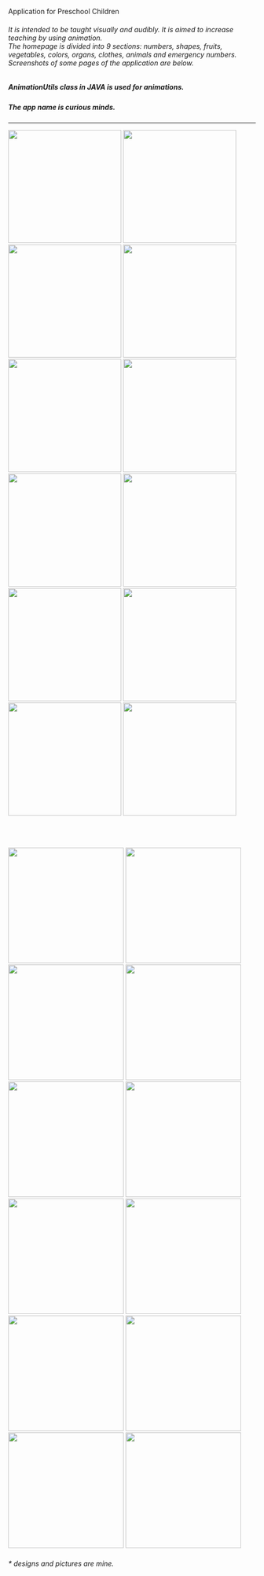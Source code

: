 Application for Preschool Children

<h6>It is intended to be taught visually and audibly. It is aimed to increase teaching by using animation.
  <br/>
 The homepage is divided into 9 sections: numbers, shapes, fruits, vegetables, colors, organs, clothes, animals and emergency numbers.
  Screenshots of some pages of the application are below.
</h6>

<h5>AnimationUtils class in JAVA is used for animations.</h5>
<h5>The app name is curious minds.</h5>

<hr/>

<p>
  <img width="230px" src="https://user-images.githubusercontent.com/59183453/157739654-48ed0f6a-2542-46fe-abe5-fe0b89fddc09.jpg">
  <img width="230px" src="https://user-images.githubusercontent.com/59183453/157741111-04e64a9e-ca89-44fe-9203-8fb7a342dde4.jpg">
  <img width="230px" src="https://user-images.githubusercontent.com/59183453/157741159-8475f22b-e511-4b12-894a-2b1fe08a9495.jpg">
  <img width="230px" src="https://user-images.githubusercontent.com/59183453/157741294-ff12901a-39d6-4477-af4f-ecdc82b52b50.jpg">
  <img width="230px" src="https://user-images.githubusercontent.com/59183453/157742762-fa4f7e3c-6c0d-467b-8d9e-167bf3c85880.jpg">
  <img width="230px" src="https://user-images.githubusercontent.com/59183453/157742750-e7d3b962-2fed-4765-806b-2e278577c4ab.jpg">
  <img width="230px" src="https://user-images.githubusercontent.com/59183453/157742732-5e9b89df-eef0-4a8b-a3d9-436086b52b66.jpg">
  <img width="230px" src="https://user-images.githubusercontent.com/59183453/157743081-be55d526-f693-4c3d-bc46-d8dcbcebeaaf.jpg">
    <img width="230px" src="https://user-images.githubusercontent.com/59183453/157745819-d771ade6-a105-4221-ad23-c0002d099312.jpg">
  <img width="230px" src="https://user-images.githubusercontent.com/59183453/157746117-663aa3b7-566c-459f-b2fa-9a93766ec185.jpg">
    <img width="230px" src="https://user-images.githubusercontent.com/59183453/157746742-bb5acbbf-d240-402b-bb5a-f9acdddb587b.jpg">
    <img width="230px" src="https://user-images.githubusercontent.com/59183453/157746771-cbb00c10-a7b0-4ffd-99b2-b51e26fd4767.jpg">


  
</p>

<br/><br/>

<p>
    <img width="235px" src="https://user-images.githubusercontent.com/59183453/157741342-bdfb5bca-7935-41fa-8382-9cdff96f1eb7.png">
  <img width="235px" src="https://user-images.githubusercontent.com/59183453/157742542-05328d7d-37ea-4455-a98b-99ee139f3764.png">
  <img width="235px" src="https://user-images.githubusercontent.com/59183453/157741380-e21f5eec-0f77-4ae1-ba62-cfe93be89799.png">
  <img width="235px" src="https://user-images.githubusercontent.com/59183453/157741409-57f60c78-9b39-45c9-b0e8-3f2d66cba6a3.png">
  <img width="235px" src="https://user-images.githubusercontent.com/59183453/157741867-898f6d73-8708-41b0-9a4c-f974b6d9c63b.png">
  <img width="235px" src="https://user-images.githubusercontent.com/59183453/157741932-6089c8aa-2c94-4078-9127-552a8fda6d47.png">
  <img width="235px" src="https://user-images.githubusercontent.com/59183453/157741976-30f669e6-84be-4cac-beea-563940038a8e.png">
  <img width="235px" src="https://user-images.githubusercontent.com/59183453/157742130-eb8b0619-3d1f-4172-bebd-3c4cfb67e3da.png">
    <img width="235px" src="https://user-images.githubusercontent.com/59183453/157747088-10d08495-b4ff-4a25-8ca1-93f91c1b49e3.png">
      <img width="235px" src="https://user-images.githubusercontent.com/59183453/157747282-a78b6332-3b1a-4dae-baa8-e815cea17bc3.png">
    <img width="235px" src="https://user-images.githubusercontent.com/59183453/157747335-dde3320a-e602-48ff-86c9-f4d9e073ba2c.png">
    <img width="235px" src="https://user-images.githubusercontent.com/59183453/157747362-b60d727e-c669-491e-b488-bbfb9ff63025.png">


</p>

 <h6> * designs and pictures are mine.</h6> 




